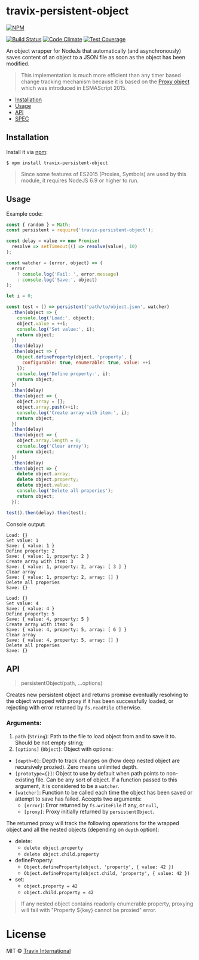 # travix-persistent-object

[![NPM](https://nodei.co/npm/travix-persistent-object.png?compact=true)](https://nodei.co/npm/travix-persistent-object)

[![Build Status](https://travis-ci.org/Travix-International/travix-persistent-object.svg)](https://travis-ci.org/Travix-International/travix-persistent-object)
[![Code Climate](https://codeclimate.com/github/Travix-International/travix-persistent-object/badges/gpa.svg)](https://codeclimate.com/github/Travix-International/travix-persistent-object)
[![Test Coverage](https://codeclimate.com/github/Travix-International/travix-persistent-object/badges/coverage.svg)](https://codeclimate.com/github/Travix-International/travix-persistent-object/coverage)

An object wrapper for NodeJs that automatically (and asynchronously) saves content of an object to a JSON file as soon as the object has been modified.

> This implementation is much more efficient than any timer based change tracking mechanism because it is based on the [Proxy object](https://developer.mozilla.org/en-US/docs/Web/JavaScript/Reference/Global_Objects/Proxy) which was introduced in ESMAScript 2015.

* [Installation](#installation)
* [Usage](#usage)
* [API](#api)
* [SPEC](https://github.com/Travix-International/travix-persistent-object/blob/master/SPEC.md)

## Installation

Install it via [npm](https://npmjs.com):

```
$ npm install travix-persistent-object
```

> Since some features of ES2015 (Proxies, Symbols) are used by this module, it requires NodeJS 6.9 or higher to run.

## Usage

Example code:

```js
const { random } = Math;
const persistent = require('travix-persistent-object');

const delay = value => new Promise(
  resolve => setTimeout(() => resolve(value), 10)
);

const watcher = (error, object) => (
  error
    ? console.log('Fail: ', error.message)
    : console.log('Save:', object)
);

let i = 0;

const test = () => persistent('path/to/object.json', watcher)
  .then(object => {
    console.log('Load:', object);
    object.value = ++i;
    console.log('Set value:', i);
    return object;
  })
  .then(delay)
  .then(object => {
    Object.defineProperty(object, 'property', {
      configurable: true, enumerable: true, value: ++i
    });
    console.log('Define property:', i);
    return object;
  })
  .then(delay)
  .then(object => {
    object.array = [];
    object.array.push(++i);
    console.log('Create array with item:', i);
    return object;
  })
  .then(delay)
  .then(object => {
    object.array.length = 0;
    console.log('Clear array');
    return object;
  })
  .then(delay)
  .then(object => {
    delete object.array;
    delete object.property;
    delete object.value;
    console.log('Delete all properies');
    return object;
  });

test().then(delay).then(test);
```

Console output:

```text
Load: {}
Set value: 1
Save: { value: 1 }
Define property: 2
Save: { value: 1, property: 2 }
Create array with item: 3
Save: { value: 1, property: 2, array: [ 3 ] }
Clear array
Save: { value: 1, property: 2, array: [] }
Delete all properies
Save: {}

Load: {}
Set value: 4
Save: { value: 4 }
Define property: 5
Save: { value: 4, property: 5 }
Create array with item: 6
Save: { value: 4, property: 5, array: [ 6 ] }
Clear array
Save: { value: 4, property: 5, array: [] }
Delete all properies
Save: {}
```

## API

> persistentObject(path, ...options)

Creates new persistent object and returns promise eventually resolving to the object wrapped with proxy if it has been successfully loaded, or rejecting with error returned by `fs.readFile` otherwise.

### Arguments:
1. `path` (`String`): Path to the file to load object from and to save it to. Should be not empty string;
2. `[options]` (`Object`): Object with options:
  * `[depth=0]`: Depth to track changes on (how deep nested object are recursively prozied). Zero means unlimited depth.
  * `[prototype={}]`: Object to use by default when path points to non-existing file. Can be any sort of object. If a function passed to this argument, it is considered to be a `watcher`.
  * `[watcher]`: Function to be called each time the object has been saved or attempt to save has failed. Accepts two arguments:
    * `[error]`: Error returned by `fs.writeFile` if any, or `null`,
    * `[proxy]`: Proxy initially returned by `persistentObject`.

The returned proxy will track the following operations for the wrapped object and all the nested objects (depending on `depth` option):
* delete:
  - `delete object.property`
  - `delete object.child.property`
* defineProperty:
  - `Object.defineProperty(object, 'property', { value: 42 })`
  - `Object.defineProperty(object.child, 'property', { value: 42 })`
* set:
  - `object.property = 42`
  - `object.child.property = 42`

> If any nested object contains readonly enumerable property, proxying will fail with "Property ${key} cannot be proxied" error.

# License

MIT © [Travix International](http://travix.com)
